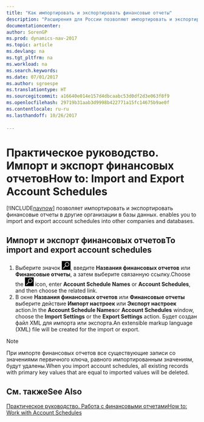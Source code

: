 ```yaml
---
title: "Как импортировать и экспортировать финансовые отчеты"
description: "Расширения для России позволяют импортировать и экспортировать финансовые отчеты в другие организации в базы данных."
documentationcenter: 
author: SorenGP
ms.prod: dynamics-nav-2017
ms.topic: article
ms.devlang: na
ms.tgt_pltfrm: na
ms.workload: na
ms.search.keywords: 
ms.date: 07/01/2017
ms.author: sgroespe
ms.translationtype: HT
ms.sourcegitcommit: a16640e014e157d4dbcaabc53d0df2d3e063f8f9
ms.openlocfilehash: 29719b31aab3d9998b422771a15fc14675b9ae0f
ms.contentlocale: ru-ru
ms.lasthandoff: 10/26/2017

---
```

# <a name="how-to-import-and-export-account-schedules"></a><span data-ttu-id="75908-103">Практическое руководство. Импорт и экспорт финансовых отчетов</span><span class="sxs-lookup"><span data-stu-id="75908-103">How to: Import and Export Account Schedules</span></span>
[!INCLUDE[navnow](../../includes/navnow_md.md)]<span data-ttu-id="75908-104"> позволяет импортировать и экспортировать финансовые отчеты в другие организации в базы данных.</span><span class="sxs-lookup"><span data-stu-id="75908-104"> enables you to import and export account schedules into other companies and databases.</span></span>  

## <a name="to-import-and-export-account-schedules"></a><span data-ttu-id="75908-105">Импорт и экспорт финансовых отчетов</span><span class="sxs-lookup"><span data-stu-id="75908-105">To import and export account schedules</span></span>  

1.  <span data-ttu-id="75908-106">Выберите значок ![Поиск страницы или отчета](../../media/ui-search/search_small.png "Значок поиска страницы или отчета"), введите **Названия финансовых отчетов** или **Финансовые отчеты**, а затем выберите связанную ссылку.</span><span class="sxs-lookup"><span data-stu-id="75908-106">Choose the ![Search for Page or Report](../../media/ui-search/search_small.png "Search for Page or Report icon") icon, enter **Account Schedule Names** or **Account Schedules**, and then choose the related link.</span></span>  
2.  <span data-ttu-id="75908-107">В окне **Названия финансовых отчетов** или **Финансовые отчеты** выберите действие **Импорт настроек** или **Экспорт настроек** action.</span><span class="sxs-lookup"><span data-stu-id="75908-107">In the **Account Schedule Names**or **Account Schedules** window, choose the **Import Settings** or the **Export Settings** action.</span></span> <span data-ttu-id="75908-108">Будет создан файл XML для импорта или экспорта.</span><span class="sxs-lookup"><span data-stu-id="75908-108">An extensible markup language (XML) file will be created for the import or export.</span></span>  

> [!NOTE]  
>  <span data-ttu-id="75908-109">При импорте финансовых отчетов все существующие записи со значениями первичного ключа, равного импортированным значениям, будут удалены.</span><span class="sxs-lookup"><span data-stu-id="75908-109">When you import account schedules, all existing records with primary key values that are equal to imported values will be deleted.</span></span>  

## <a name="see-also"></a><span data-ttu-id="75908-110">См. также</span><span class="sxs-lookup"><span data-stu-id="75908-110">See Also</span></span>  
 [<span data-ttu-id="75908-111">Практическое руководство. Работа с финансовыми отчетами</span><span class="sxs-lookup"><span data-stu-id="75908-111">How to: Work with Account Schedules</span></span>](../../bi-how-work-account-schedule.md)

